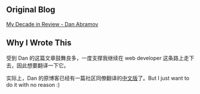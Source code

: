 ## Original Blog
[My Decade in Review - Dan Abramov](https://overreacted.io/my-decade-in-review/)

## Why I Wrote This
受到 Dan 的这篇文章鼓舞良多，一度支撑我继续在 web developer 这条路上走下去，因此想要翻译一下它。

实际上，Dan 的原博客已经有一篇社区同僚翻译的[中文版](https://overreacted.io/zh-hans/my-decade-in-review/)了。But I just want to do it with no reason :)
